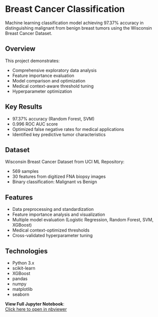 # Breast Cancer Classification

Machine learning classification model achieving 97.37% accuracy in distinguishing malignant from benign breast tumors using the Wisconsin Breast Cancer Dataset.

## Overview
This project demonstrates:
- Comprehensive exploratory data analysis
- Feature importance evaluation
- Model comparison and optimization 
- Medical context-aware threshold tuning
- Hyperparameter optimization

## Key Results
- 97.37% accuracy (Random Forest, SVM)
- 0.996 ROC AUC score
- Optimized false negative rates for medical applications
- Identified key predictive tumor characteristics

## Dataset
Wisconsin Breast Cancer Dataset from UCI ML Repository:
- 569 samples
- 30 features from digitized FNA biopsy images
- Binary classification: Malignant vs Benign

## Features
- Data preprocessing and standardization
- Feature importance analysis and visualization
- Multiple model evaluation (Logistic Regression, Random Forest, SVM, XGBoost)
- Medical context-optimized thresholds
- Cross-validated hyperparameter tuning

## Technologies
- Python 3.x
- scikit-learn
- XGBoost
- pandas
- numpy
- matplotlib
- seaborn

**View Full Jupyter Notebook**:  
[Click here to open in nbviewer](https://nbviewer.org/github/Ronikoyi/breast-cancer-classification/blob/main/breast_cancer_classification.ipynb)
